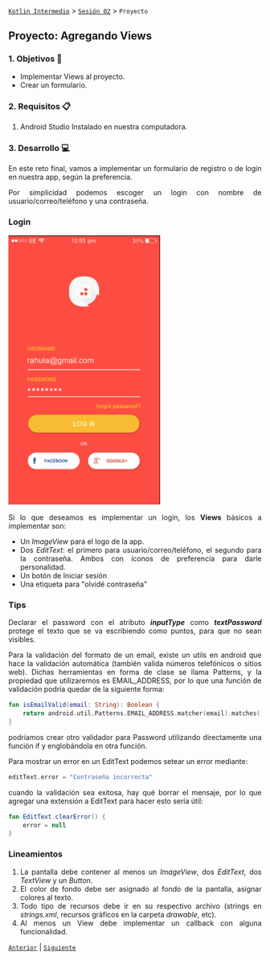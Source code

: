 [`Kotlin Intermedio`](../../Readme.md) > [`Sesión 02`](../Readme.md) > `Proyecto`

## Proyecto: Agregando Views

<div style="text-align: justify;">

### 1. Objetivos :dart:

- Implementar Views al proyecto.
- Crear un formulario.

### 2. Requisitos :clipboard:

1. Android Studio Instalado en nuestra computadora.


### 3. Desarrollo :computer:

En este reto final, vamos a implementar un formulario de registro o de login en nuestra app, según la preferencia.

Por simplicidad podemos escoger un login con nombre de usuario/correo/teléfono y una contraseña.

### Login

<img src="images/0.png" width="60%">

Si lo que deseamos es implementar un login, los __Views__ básicos a implementar son:

- Un _ImageView_ para el logo de la app.
- Dos _EditText_: el primero para usuario/correo/teléfono, el segundo para la contraseña. Ambos con íconos de preferencia para darle personalidad.
- Un botón de Iniciar sesión
- Una etiqueta para "olvidé contraseña"

### Tips

Declarar el password con el atributo ___inputType___ como ___textPassword___ protege el texto que se va escribiendo como puntos, para que no sean visibles.

Para la validación del formato de un email, existe un utils en android que hace la validación automática (también valida números telefónicos o sitios web). Dichas herramientas en forma de clase se llama Patterns, y la propiedad que utilizaremos es EMAIL_ADDRESS, por lo que una función de validación podría quedar de la siguiente forma:

```kotlin
fun isEmailValid(email: String): Boolean { 
    return android.util.Patterns.EMAIL_ADDRESS.matcher(email).matches()
}
```
podríamos crear otro validador para Password utilizando directamente una función if y englobándola en otra función.

Para mostrar un error en un EditText podemos setear un error mediante:

```kotlin
editText.error = "Contraseña incorrecta"
```

cuando la validación sea exitosa, hay qué borrar el mensaje, por lo que agregar una extensión a EditText para hacer esto sería útil:

```kotlin
fun EditText.clearError() {
    error = null
}
```

### Lineamientos

1. La pantalla debe contener al menos un _ImageView_, dos _EditText_, dos _TextView_ y un _Button_.
2. El color de fondo debe ser asignado al fondo de la pantalla, asignar colores al texto.
3. Todo tipo de recursos debe ir en su respectivo archivo (strings en _strings.xml_, recursos gráficos en la carpeta _drawable_, etc).
4. Al menos un View debe implementar un callback con alguna funcionalidad.





[`Anterior`](../Ejemplo-03/Readme.md) | [`Siguiente`](../Postwork/Readme.md)

</div>

